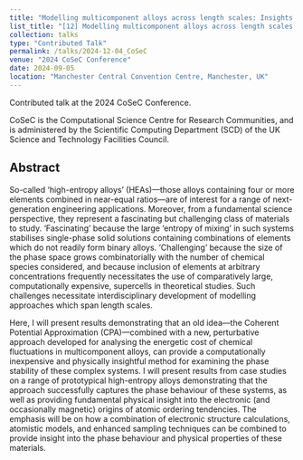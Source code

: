 ```yaml
---
title: "Modelling multicomponent alloys across length scales: Insights from an interdisciplinary approach"
list_title: "[12] Modelling multicomponent alloys across length scales: Insights from an interdisciplinary approach"
collection: talks
type: "Contributed Talk"
permalink: /talks/2024-12-04_CoSeC
venue: "2024 CoSeC Conference"
date: 2024-09-05
location: "Manchester Central Convention Centre, Manchester, UK"
---
```


Contributed talk at the 2024 CoSeC Conference. 

CoSeC is the Computational Science Centre for Research Communities, and is administered by the Scientific Computing Department (SCD) of the UK Science and Technology Facilities Council.

<h2>Abstract</h2>
So-called ‘high-entropy alloys’ (HEAs)—those alloys containing four or more elements combined in near-equal ratios—are of interest for a range of next-generation engineering applications. Moreover, from a fundamental science perspective, they represent a fascinating but challenging class of materials to study. ‘Fascinating’ because the large ‘entropy of mixing’ in such systems stabilises single-phase solid solutions containing combinations of elements which do not readily form binary alloys. ‘Challenging’ because the size of the phase space grows combinatorially with the number of chemical species considered, and because inclusion of elements at arbitrary concentrations frequently necessitates the use of comparatively large, computationally expensive, supercells in theoretical studies. Such challenges necessitate interdisciplinary development of modelling approaches which span length scales.

Here, I will present results demonstrating that an old idea—the Coherent Potential Approximation (CPA)—combined with a new, perturbative approach developed for analysing the energetic cost of chemical fluctuations in multicomponent alloys, can provide a computationally inexpensive and physically insightful method for examining the phase stability of these complex systems. I will present results from case studies on a range of prototypical high-entropy alloys demonstrating that the approach successfully captures the phase behaviour of these systems, as well as providing fundamental physical insight into the electronic (and occasionally magnetic) origins of atomic ordering tendencies. The emphasis will be on how a combination of electronic structure calculations, atomistic models, and enhanced sampling techniques can be combined to provide insight into the phase behaviour and physical properties of these materials.

